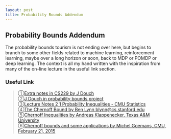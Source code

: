 ```yaml
---
layout: post
title: Probability Bounds Addendum
---
```


## Probability Bounds Addendum
<p class="message">
The probability bounds tourism is not ending over here, but begins to branch to some other fields related to machine learning, reinforcement learning, maybe over a long horizon or soon, back to MDP or POMDP or deep learning.  
The context is all my hand written with the inspiration from many of the on-line lecture in the useful link section.
</p>

### Useful Link
>&#10112;[Extra notes in CS229 by J Douch](http://cs229.stanford.edu/extra-notes/hoeffding.pdf)  
>&#10113;[J Douch in probability bounds project](https://stanford.edu/~jduchi/projects/probability_bounds.pdf)  
>&#10114;[Lecture Notes 2 1 Probability Inequalities - CMU Statistics](http://www.stat.cmu.edu/~larry/=stat705/Lecture2.pdf)  
>&#10115;[The Chernoff Bound by Ben Lynn blynn@cs.stanford.edu](https://crypto.stanford.edu/~blynn/pr/chernoff.html)  
>&#10116;[Chernoff Inequalities by Andreas Klappenecker, Texas A&M University](http://faculty.cs.tamu.edu/klappi/csce658-s18/chernoff.pdf)  
>&#10117;[Chernoff bounds and some applications by Michel Goemans, CMU, February 21, 2015](https://www.cs.cmu.edu/afs/cs/academic/class/15859-f04/www/scribes/lec9.pdf)  